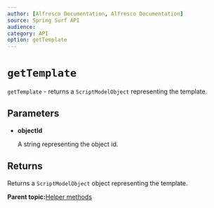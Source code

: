 ```yaml
---
author: [Alfresco Documentation, Alfresco Documentation]
source: Spring Surf API
audience: 
category: API
option: getTemplate
---
```


# `getTemplate`

`getTemplate` - returns a `ScriptModelObject` representing the template.

## Parameters

-   **objectId**

    A string representing the object id.


## Returns

Returns a `ScriptModelObject` object representing the template.

**Parent topic:**[Helper methods](../references/APISurf-ScriptSiteData-Helper-helper.md)

